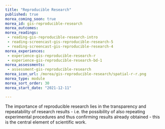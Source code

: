 ```yaml
---
title: "Reproducible Research"
published: true
morea_coming_soon: true
morea_id: gis-reproducible-research
morea_outcomes:
morea_readings:
 - reading-gis-reproducible-research-intro
 - reading-screencast-gis-reproducible-research-5
 - reading-screencast-gis-reproducible-research-4
morea_experiences:
 - experience-gis-reproducible-research-r
 - experience-gis-reproducible-research-bd-1
morea_assessments:
 - assessment-gis-reproducible-research
morea_icon_url: /morea/gis-reproducible-research/spatial-r-r.png
morea_type: module
morea_sort_order: 30
morea_start_date: "2021-12-11"

---
```

The importance of reproducible research lies in the transparency and repeatability of research results - i.e. the possibility of also repeating experimental procedures and thus confirming results already obtained - this is the central element of scientific work.